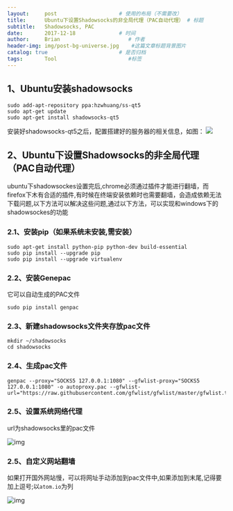 ```yaml
---
layout:     post                    # 使用的布局（不需要改）
title:      Ubuntu下设置Shadowsocks的非全局代理（PAC自动代理） # 标题 
subtitle:   Shadowsocks, PAC
date:       2017-12-18              # 时间
author:     Brian                      # 作者
header-img: img/post-bg-universe.jpg    #这篇文章标题背景图片
catalog: true                       # 是否归档
tags:       Tool                       #标签
---
```



## 1、Ubuntu安装shadowsocks

```
sudo add-apt-repository ppa:hzwhuang/ss-qt5
sudo apt-get update
sudo apt-get install shadowsocks-qt5
```
安装好shadowsocks-qt5之后，配置搭建好的服务器的相关信息，如图：
![](http://ww1.sinaimg.cn/large/006zLtEmgy1fq6nvddbc8j30pz0evq5k.jpg)

## 2、Ubuntu下设置Shadowsocks的非全局代理（PAC自动代理）

ubuntu下shadowsockes设置完后,chrome必须通过插件才能进行翻墙，而firefox下木有合适的插件,有时候在终端安装依赖时也需要翻墙，会造成依赖无法下载问题,以下方法可以解决这些问题,通过以下方法，可以实现和windows下的shadowsockes的功能

### 2.1、安装pip（如果系统未安装,需安装）

```
sudo apt-get install python-pip python-dev build-essential 
sudo pip install --upgrade pip 
sudo pip install --upgrade virtualenv
```

### 2.2、安装Genepac

它可以自动生成的PAC文件

```
sudo pip install genpac
```

### 2.3、新建shadowsocks文件夹存放pac文件

```
mkdir ~/shadowsocks
cd shadowsocks
```

### 2.4、生成pac文件

```
genpac --proxy="SOCKS5 127.0.0.1:1080" --gfwlist-proxy="SOCKS5 127.0.0.1:1080" -o autoproxy.pac --gfwlist-url="https://raw.githubusercontent.com/gfwlist/gfwlist/master/gfwlist.txt"
```

### 2.5、设置系统网络代理

url为shadowsocks里的pac文件

![img](https://leanote.com/api/file/getImage?fileId=587305cfab6441236e01829c)



### 2.5、自定义网站翻墙

如果打开国外网站慢，可以将网址手动添加到pac文件中,如果添加到末尾,记得要加上逗号;以`atom.io`为列 



![img](https://leanote.com/api/file/getImage?fileId=58730a88ab6441236e01831d)



